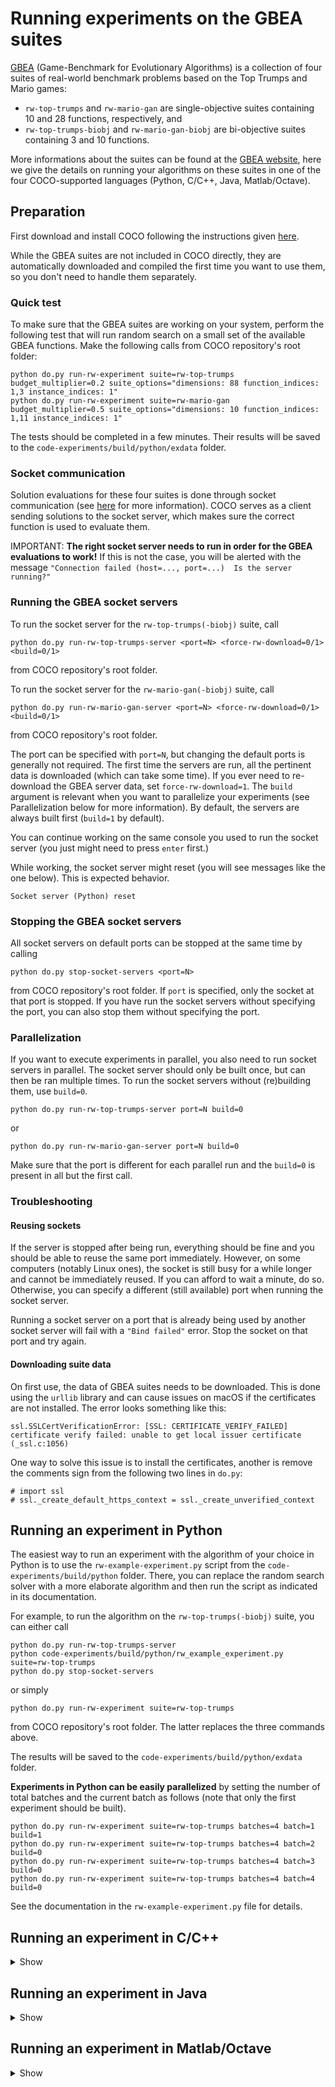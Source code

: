 # Running experiments on the GBEA suites 

[GBEA](http://www.gm.fh-koeln.de/~naujoks/gbea/gamesbench.html) (Game-Benchmark for Evolutionary 
Algorithms) is a collection of four suites of real-world benchmark problems based on the Top Trumps 
and Mario games:

- `rw-top-trumps` and `rw-mario-gan` are single-objective suites containing 10 and 28 functions, 
respectively, and 
- `rw-top-trumps-biobj` and `rw-mario-gan-biobj` are bi-objective suites containing 3 and 10 functions.

More informations about the suites can be found at the
[GBEA website](http://www.gm.fh-koeln.de/~naujoks/gbea/gamesbench_doc.html#abstract), here we give 
the details on running your algorithms on these suites in one of the four COCO-supported languages 
(Python, C/C++, Java, Matlab/Octave).

## Preparation

First download and install COCO following the instructions given [here](https://github.com/ttusar/coco-gbea).

While the GBEA suites are not included in COCO directly, they are automatically downloaded and 
compiled the first time you want to use them, so you don't need to handle them separately. 

### Quick test

To make sure that the GBEA suites are working on your system, perform the following test that will 
run random search on a small set of the available GBEA functions. Make the following calls from 
COCO repository's root folder: 
```
python do.py run-rw-experiment suite=rw-top-trumps budget_multiplier=0.2 suite_options="dimensions: 88 function_indices: 1,3 instance_indices: 1"
python do.py run-rw-experiment suite=rw-mario-gan budget_multiplier=0.5 suite_options="dimensions: 10 function_indices: 1,11 instance_indices: 1"
```

The tests should be completed in a few minutes. Their results will be saved to the 
`code-experiments/build/python/exdata` folder.

### Socket communication

Solution evaluations for these four suites is done through socket communication (see [here](README.md) 
for more information). COCO serves as a client sending solutions to the socket server, which makes 
sure the correct function is used to evaluate them. 

IMPORTANT: **The right socket server needs to run in order for the GBEA evaluations to work!** If 
this is not the case, you will be alerted with the message `"Connection failed (host=..., port=...) 
Is the server running?"`

### Running the GBEA socket servers

To run the socket server for the `rw-top-trumps(-biobj)` suite, call 
```
python do.py run-rw-top-trumps-server <port=N> <force-rw-download=0/1> <build=0/1>
```

from COCO repository's root folder. 

To run the socket server for the `rw-mario-gan(-biobj)` suite, call 
```
python do.py run-rw-mario-gan-server <port=N> <force-rw-download=0/1> <build=0/1>
```

from COCO repository's root folder. 

The port can be specified with `port=N`, but changing the default ports is generally not required. The 
first time the servers are run, all the pertinent data is downloaded (which can take some time). 
If you ever need to re-download the GBEA server data, set `force-rw-download=1`. The `build` 
argument is relevant when you want to parallelize your experiments (see Parallelization below for 
more information). By default, the servers are always built first (`build=1` by default).

You can continue working on the same console you used to run the socket server (you just might need
to press `enter` first.)

While working, the socket server might reset (you will see messages like the one below). This is 
expected behavior.
```
Socket server (Python) reset
```

### Stopping the GBEA socket servers

All socket servers on default ports can be stopped at the same time by calling 
```
python do.py stop-socket-servers <port=N> 
```

from COCO repository's root folder. If `port` is specified, only the socket at that port is stopped.
If you have run the socket servers without specifying the port, you can also stop them without 
specifying the port.

### Parallelization

If you want to execute experiments in parallel, you also need to run socket servers in parallel. 
The socket server should only be built once, but can then be ran multiple times. To 
run the socket servers without (re)building them, use `build=0`.  
```
python do.py run-rw-top-trumps-server port=N build=0
```
or 
```
python do.py run-rw-mario-gan-server port=N build=0
```
Make sure that the port is different for each parallel run and the `build=0` is present in all 
but the first call. 

### Troubleshooting

#### Reusing sockets

If the server is stopped after being run, everything should be fine and you should be able to reuse
the same port immediately. However, on some computers (notably Linux ones), the socket is still busy 
for a while longer and cannot be immediately reused. If you can afford to wait a minute, do so. 
Otherwise, you can specify a different (still available) port when running the socket server. 

Running a socket server on a port that is already being used by another socket server will fail with 
a `"Bind failed"` error. Stop the socket on that port and try again.

#### Downloading suite data

On first use, the data of GBEA suites needs to be downloaded. This is done using the `urllib` library 
and can cause issues on macOS if the certificates are not installed. The error looks something like 
this:
````
ssl.SSLCertVerificationError: [SSL: CERTIFICATE_VERIFY_FAILED] certificate verify failed: unable to get local issuer certificate (_ssl.c:1056)
````
One way to solve this issue is to install the certificates, another is remove the comments sign from 
the following two lines in `do.py`:
````
# import ssl
# ssl._create_default_https_context = ssl._create_unverified_context
````

## Running an experiment in Python

The easiest way to run an experiment with the algorithm of your choice in Python is to use the 
`rw-example-experiment.py` script from the `code-experiments/build/python` folder. There, you can
replace the random search solver with a more elaborate algorithm and then run the script as 
indicated in its documentation. 

For example, to run the algorithm on the `rw-top-trumps(-biobj)` suite, you can either call
```
python do.py run-rw-top-trumps-server
python code-experiments/build/python/rw_example_experiment.py suite=rw-top-trumps
python do.py stop-socket-servers
```

or  simply 
```
python do.py run-rw-experiment suite=rw-top-trumps
```

from COCO repository's root folder. The latter replaces the three commands above.

The results will be saved to the `code-experiments/build/python/exdata` folder.

**Experiments in Python can be easily parallelized** by setting the number of total batches and the 
current batch as follows (note that only the first experiment should be built).
```
python do.py run-rw-experiment suite=rw-top-trumps batches=4 batch=1 build=1 
python do.py run-rw-experiment suite=rw-top-trumps batches=4 batch=2 build=0
python do.py run-rw-experiment suite=rw-top-trumps batches=4 batch=3 build=0
python do.py run-rw-experiment suite=rw-top-trumps batches=4 batch=4 build=0
```

See the documentation in the `rw-example-experiment.py` file for 
details.

## Running an experiment in C/C++

<details><summary>Show</summary>
See the example experiment located in the `code-experiments/build/c` folder. Change the 
suite name and algorithm to adjust the experiment to your needs. Once the experiment is set, 
you can call 
```
python do.py run-rw-top-trumps-server
python do.py run-c
python do.py stop-socket-servers
```

to run the algorithm on the `rw-top-trumps(-biobj)` suite or 
```
python do.py run-rw-mario-gan-server
python do.py run-c
python do.py stop-socket-servers
```

to run it on the `rw-mario-gan(-biobj)` suite.

The results will be saved to the `code-experiments/build/c/exdata` folder.
</details>

## Running an experiment in Java

<details><summary>Show</summary>
See the example experiment located in the `code-experiments/build/java` folder. Change the 
suite name and algorithm to adjust the experiment to your needs. Once the experiment is set, 
you can call 
```
python do.py run-rw-top-trumps-server
python do.py run-java
python do.py stop-socket-servers
```

to run the algorithm on the `rw-top-trumps(-biobj)` suite or 
```
python do.py run-rw-mario-gan-server
python do.py run-java
python do.py stop-socket-servers
```

to run it on the `rw-mario-gan(-biobj)` suite.

The results will be saved to the `code-experiments/build/java/exdata` folder.
</details>

## Running an experiment in Matlab/Octave

<details><summary>Show</summary>
See the example experiment located in the `code-experiments/build/matlab` folder. Change the 
suite name and algorithm to adjust the experiment to your needs. Once the experiment is set, 
you can call 
```
python do.py run-rw-top-trumps-server
python do.py run-matlab
python do.py stop-socket-servers
```

to run the algorithm on the `rw-top-trumps(-biobj)` suite or 
```
python do.py run-rw-mario-gan-server
python do.py run-matlab
python do.py stop-socket-servers
```

to run it on the `rw-mario-gan(-biobj)` suite.

Replace `run-matlab` with `run-octave` to run the experiment with Octave instead of Matlab.

The results will be saved to the `code-experiments/build/matlab/exdata` folder.
</details>
